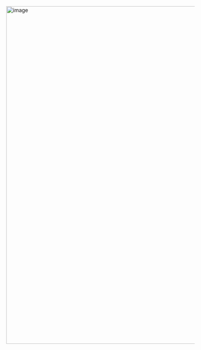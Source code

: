 <img width="900" alt="image" src="https://github.com/user-attachments/assets/c5298166-dd11-4937-b371-d1ed2d0e52b3">
